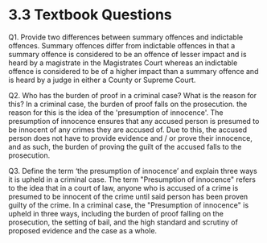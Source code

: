 
# 3.3 Textbook Questions

Q1. Provide two differences between summary offences and indictable offences.
	Summary offences differ from indictable offences in that a summary offence is considered to be an offence of lesser impact and is heard by a magistrate in the Magistrates Court whereas an indictable offence is considered to be of a higher impact than a summary offence and is heard by a judge in either a County or Supreme Court.

Q2. Who has the burden of proof in a criminal case? What is the reason for this?
	In a criminal case, the burden of proof falls on the prosecution. the reason for this is the idea of the 'presumption of innocence'. The presumption of innocence ensures that any accused person is presumed to be innocent of any crimes they are accused of. Due to this, the accused person does not have to provide evidence and / or prove their innocence, and as such, the burden of proving the guilt of the accused falls to the prosecution.

Q3. Define the term ‘the presumption of innocence’ and explain three ways it is upheld in a criminal case.
	The term "Presumption of innocence" refers to the idea that in a court of law, anyone who is accused of a crime is presumed to be innocent of the crime until said person has been proven guilty of the crime. In a criminal case, the "Presumption of innocence" is upheld in three ways, including the burden of proof falling on the prosecution, the setting of bail, and the high standard and scrutiny of proposed evidence and the case as a whole. 
